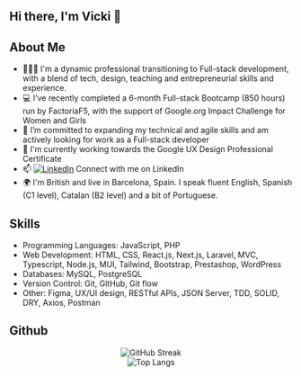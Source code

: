 ## Hi there, I'm Vicki 👋

## About Me
- 👱🏻‍♀️ I'm a dynamic professional transitioning to Full-stack development, with a blend of tech, design, teaching and entrepreneurial skills and experience.
- 💻 I’ve recently completed a 6-month Full-stack Bootcamp (850 hours) run by FactoríaF5, with the support of Google.org Impact Challenge for Women and Girls
- 🌱 I’m committed to expanding my technical and agile skills and am actively looking for work as a Full-stack developer
- 🎨 I'm currently working towards the Google UX Design Professional Certificate
- 📫 [![LinkedIn](https://img.shields.io/badge/LinkedIn-Profile-blue?logo=linkedin&style=flat)](https://www.linkedin.com/in/vickirobertson) Connect with me on LinkedIn
- 🌍 I'm British and live in Barcelona, Spain. I speak fluent English, Spanish (C1 level), Catalan (B2 level) and a bit of Portuguese. 

## Skills
- Programming Languages: JavaScript, PHP
- Web Development: HTML, CSS, React.js, Next.js, Laravel, MVC, Typescript, Node.js, MUI, Tailwind, Bootstrap, Prestashop, WordPress
- Databases: MySQL, PostgreSQL
- Version Control: Git, GitHub, Git flow
- Other: Figma, UX/UI design, RESTful APIs, JSON Server, TDD, SOLID, DRY, Axios, Postman

## Github

<div align="center">

  ![GitHub Streak](https://github-readme-streak-stats.herokuapp.com/?user=vicki-robertson&theme=tokyonight&hide_border=false)
  <br />
  ![Top Langs](https://github-readme-stats.vercel.app/api/top-langs/?username=vicki-robertson&theme=tokyonight&hide_border=false&include_all_commits=true&count_private=false&layout=compact)
  <br />

</div>
